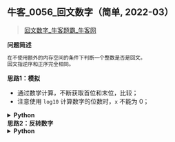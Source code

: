 ## 牛客_0056_回文数字（简单, 2022-03）
<!--
{
    "category": ["数学"],
    "source": "牛客",
    "level": "简单",
    "number": "0056",
    "name": "回文数字",
    "company": []
}
-->

> [回文数字_牛客题霸_牛客网](https://www.nowcoder.com/practice/35b8166c135448c5a5ba2cff8d430c32)

<summary><b>问题简述</b></summary>

```txt
在不使用额外的内存空间的条件下判断一个整数是否是回文。
回文指逆序和正序完全相同。
```

<!-- 
<details><summary><b>详细描述</b></summary>

```txt
```

</details>
-->


<!-- <div align="center"><img src="../../../_assets/xxx.png" height="300" /></div> -->

<summary><b>思路1：模拟</b></summary>

- 通过数学计算，不断获取首位和末位，比较；
- 注意使用 `log10` 计算数字的位数时，`x` 不能为 0；

<details><summary><b>Python</b></summary>

```python
class Solution:
    def isPalindrome(self , x: int) -> bool:
        # write code here
        import math
        
        # 负数不符合
        if x < 0: return False
        
        # 获取 x 的位数
        #     +0.1 防止 x 为 0，因为 x 为整数，所以不会影响结果
        n = math.ceil(math.log10(x + 0.1))
        
        # n > 0 也可以，大于 1 更好，如果最后只剩一个数字，必然符合
        while n > 1:  
            l = x // (10 ** (n - 1))
            r = x % 10
            if l != r:
                return False
            x -= l * 10 ** (n - 1)  # 移去首位
            x //= 10  # 移去末位
            n -= 2  # 位数减 2
        
        return True
```

</details>


<summary><b>思路2：反转数字</b></summary>

<details><summary><b>Python</b></summary>

```python
class Solution:
    def isPalindrome(self , x: int) -> bool:
        if x < 0: return False
        
        ret = 0
        tmp = x
        while tmp:
            c = tmp % 10
            ret = ret * 10 + c
            tmp //= 10
        
        return ret == x
```

</details>